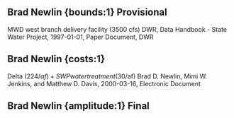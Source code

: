 ## Brad Newlin {bounds:1} Provisional
MWD west branch delivery facility (3500 cfs)
DWR, Data Handbook - State Water Project, 1997-01-01, Paper Document, DWR

## Brad Newlin {costs:1} 
Delta ($224/af) + SWP water treatment ($30/af)
Brad D. Newlin, Mimi W. Jenkins, and Matthew D. Davis, 2000-03-16, Electronic Document

## Brad Newlin {amplitude:1} Final

